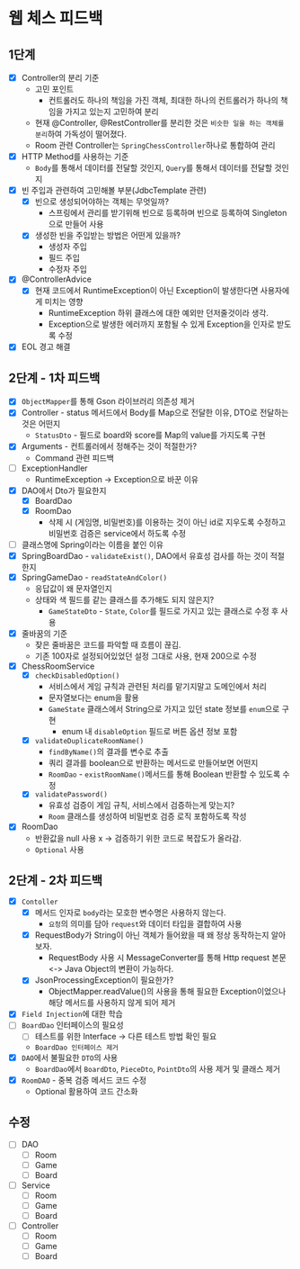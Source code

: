 # 웹 체스 피드백

## 1단계

- [x] Controller의 분리 기준
    - 고민 포인트
        - 컨트롤러도 하나의 책임을 가진 객체, 최대한 하나의 컨트롤러가 하나의 책임을 가지고 있는지 고민하여 분리
    - 현재 @Controller, @RestController를 분리한 것은 `비슷한 일을 하는 객체를 분리`하여 가독성이 떨어졌다.
    - Room 관련 Controller는 `SpringChessController`하나로 통합하여 관리
- [x] HTTP Method를 사용하는 기준
    - `Body`를 통해서 데이터를 전달할 것인지, `Query`를 통해서 데이터를 전달할 것인지
- [x] 빈 주입과 관련하여 고민해볼 부분(JdbcTemplate 관련)
    - [x] 빈으로 생성되어야하는 객체는 무엇일까?
        - 스프링에서 관리를 받기위해 빈으로 등록하며 빈으로 등록하여 Singleton으로 만들어 사용
    - [x] 생성한 빈을 주입받는 방법은 어떤게 있을까?
        - 생성자 주입
        - 필드 주입
        - 수정자 주입
- [x] @ControllerAdvice
    - [x] 현재 코드에서 RuntimeException이 아닌 Exception이 발생한다면 사용자에게 미치는 영향
        - RuntimeException 하위 클래스에 대한 예외만 던저줄것이라 생각.
        - Exception으로 발생한 에러까지 포함될 수 있게 Exception을 인자로 받도록 수정
- [x] EOL 경고 해결

## 2단계 - 1차 피드백

- [x] `ObjectMapper`를 통해 Gson 라이브러리 의존성 제거
- [x] Controller - status 메서드에서 Body를 Map으로 전달한 이유, DTO로 전달하는 것은 어떤지
    - `StatusDto` - 필드로 board와 score를 Map의 value를 가지도록 구현
- [x] Arguments - 컨트롤러에서 정해주는 것이 적절한가?
    - Command 관련 피드백
- [ ] ExceptionHandler
    - RuntimeException -> Exception으로 바꾼 이유
- [x] DAO에서 Dto가 필요한지
    - [x] BoardDao
    - [x] RoomDao
        - 삭제 시 (게임명, 비밀번호)를 이용하는 것이 아닌 id로 지우도록 수정하고 비밀번호 검증은 service에서 하도록 수정
- [ ] 클래스명에 Spring이라는 이름을 붙인 이유
- [x] SpringBoardDao - `validateExist()`, DAO에서 유효성 검사를 하는 것이 적절한지
- [x] SpringGameDao - `readStateAndColor()`
    - 응답값이 왜 문자열인지
    - 상태와 색 필드를 같는 클래스를 추가해도 되지 않은지?
        - `GameStateDto` - `State`, `Color`를 필드로 가지고 있는 클래스로 수정 후 사용
- [x] 줄바꿈의 기준
    - 잦은 줄바꿈은 코드를 파악할 때 흐름이 끊김.
    - 기존 100자로 설정되어있었던 설정 그대로 사용, 현재 200으로 수정
- [x] ChessRoomService
    - [x] `checkDisabledOption()`
        - 서비스에서 게임 규칙과 관련된 처리를 맡기지말고 도메인에서 처리
        - 문자열보다는 enum을 활용
        - `GameState` 클래스에서 String으로 가지고 있던 state 정보를 `enum`으로 구현
            - enum 내 `disableOption` 필드로 버튼 옵션 정보 포함
    - [x] `validateDuplicateRoomName()`
        - `findByName()`의 결과를 변수로 추출
        - 쿼리 결과를 boolean으로 반환하는 메서드로 만들어보면 어떤지
        - `RoomDao` - `existRoomName()`메서드를 통해 Boolean 반환할 수 있도록 수정
    - [x] `validatePassword()`
        - 유효성 검증이 게임 규칙, 서비스에서 검증하는게 맞는지?
        - `Room` 클래스를 생성하여 비밀번호 검증 로직 포함하도록 작성
- [x] RoomDao
    - 반환값을 null 사용 x -> 검증하기 위한 코드로 복잡도가 올라감.
    - `Optional` 사용

## 2단계 - 2차 피드백

- [x] `Contoller`
    - [x] 메서드 인자로 `body`라는 모호한 변수명은 사용하지 않는다.
        - `요청`의 의미를 담아 `request`와 데이터 타입을 결합하여 사용
    - [x] RequestBody가 String이 아닌 객체가 들어왔을 때 왜 정상 동작하는지 알아보자.
        - RequestBody 사용 시 MessageConverter를 통해 Http request 본문 <-> Java Object의 변환이 가능하다.
    - [x] JsonProcessingException이 필요한가?
        - ObjectMapper.readValue()의 사용을 통해 필요한 Exception이었으나 해당 메서드를 사용하지 않게 되어 제거
- [x] `Field Injection`에 대한 학습
- [ ] `BoardDao` 인터페이스의 필요성
    - [ ] 테스트를 위한 Interface -> 다른 테스트 방법 확인 필요
    - `BoardDao 인터페이스 제거`
- [x] `DAO`에서 불필요한 `DTO`의 사용
    - `BoardDao`에서 `BoardDto`, `PieceDto`, `PointDto`의 사용 제거 및 클래스 제거
- [x] `RoomDAO` - 중복 검증 메서드 코드 수정
    - Optional 활용하여 코드 간소화

## 수정

- [ ] DAO
    - [ ] Room
    - [ ] Game
    - [ ] Board
- [ ] Service
    - [ ] Room
    - [ ] Game
    - [ ] Board
- [ ] Controller
    - [ ] Room
    - [ ] Game
    - [ ] Board
